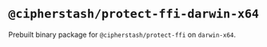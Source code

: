 # `@cipherstash/protect-ffi-darwin-x64`

Prebuilt binary package for `@cipherstash/protect-ffi` on `darwin-x64`.
